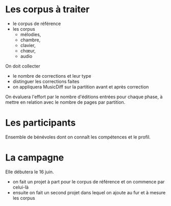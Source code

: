 # Les corpus à traiter

 - le corpus de référence
 - les corpus
    - mélodies,
    - chambre,
    - clavier,
    - chœur,
    - audio

On doit collecter
 - le nombre de corrections et leur type
 - distinguer les corrections faites
 - on appliquera MusicDiff sur la partition avant et après correction

On évaluera l'effort par le nombre d'éditions entrées pour chaque phase, à mettre en relation avec 
le nombre de pages par partition.

# Les participants

Ensemble de bénévoles dont on connaît les compétences et le profil.

# La campagne

Elle débutera le 16 juin.

 - on fait un projet à part pour le corpus de référence et on commence par celui-là
 - ensuite on fait un second projet dans lequel on ajoute au fur et à mesure les corpus
